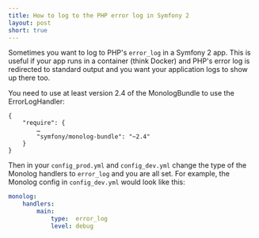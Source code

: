 ```yaml
---
title: How to log to the PHP error log in Symfony 2
layout: post
short: true
---
```

Sometimes you want to log to PHP's `error_log` in a Symfony 2 app. This
is useful if your app runs in a container (think Docker)
and PHP's error log is redirected to standard output and you want your
application logs to show up there too.

You need to use at least version 2.4 of the MonologBundle to use the
ErrorLogHandler:

    {
        "require": {
            …
            "symfony/monolog-bundle": "~2.4"
        }
    }

Then in your `config_prod.yml` and `config_dev.yml` change the type of the Monolog
handlers to `error_log` and you are all set. For example, the Monolog
config in `config_dev.yml` would look like this:

```yaml
monolog:
    handlers:
        main:
            type:  error_log
            level: debug
```

